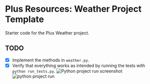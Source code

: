 # Plus Resources: Weather Project Template

Starter code for the Plus Weather project.

## TODO

- [x] Implement the methods in `weather.py`.
- [x] Verify that everything works as intended by running the tests with `python run_tests.py`.
![Python project run screenshot](https://github.com/user-attachments/assets/b151a1ba-ce9f-4f07-989e-4baf6647fb8e)
![python project run](https://github.com/user-attachments/assets/c21f2407-b736-475d-be69-3883526c10be)
